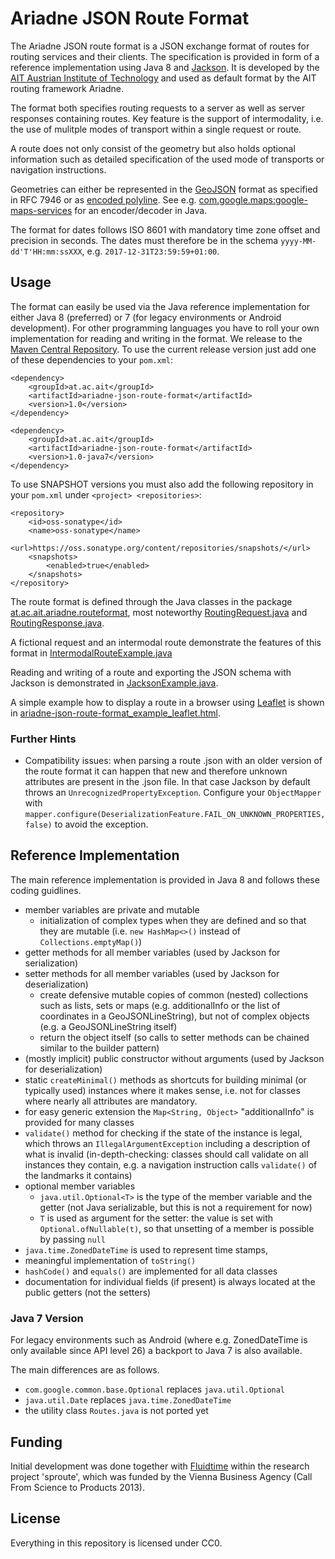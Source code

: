 # Ariadne JSON Route Format

The Ariadne JSON route format is a JSON exchange format of routes for routing services and their clients. The specification is provided in form of a reference implementation using Java 8 and [Jackson](https://github.com/FasterXML/jackson). It is developed by the [AIT Austrian Institute of Technology](https://www.ait.ac.at/en/about-the-ait/center/center-for-mobility-systems) and used as default format by the AIT routing framework Ariadne.

The format both specifies routing requests to a server as well as server responses containing routes. Key feature is the support of intermodality, i.e. the use of mulitple modes of transport within a single request or route.

A route does not only consist of the geometry but also holds optional information such as detailed specification of the used mode of transports or navigation instructions.

Geometries can either be represented in the [GeoJSON](http://geojson.org) format as specified in RFC 7946 or as [encoded polyline](https://developers.google.com/maps/documentation/utilities/polylinealgorithm). See e.g. [com.google.maps:google-maps-services](https://googlemaps.github.io/google-maps-services-java/v0.2.3/javadoc/index.html?com/google/maps/model/EncodedPolyline.html) for an encoder/decoder in Java. 

The format for dates follows ISO 8601 with mandatory time zone offset and precision in seconds. The dates must therefore be in the schema `yyyy-MM-dd'T'HH:mm:ssXXX`, e.g. `2017-12-31T23:59:59+01:00`.

## Usage

The format can easily be used via the Java reference implementation for either Java 8 (preferred) or 7 (for legacy environments or Android development).
For other programming languages you have to roll your own implementation for reading and writing in the format.
We release to the [Maven Central Repository](https://search.maven.org).
To use the current release version just add one of these dependencies to your `pom.xml`: 

	<dependency>
		<groupId>at.ac.ait</groupId>
		<artifactId>ariadne-json-route-format</artifactId>
		<version>1.0</version>
	</dependency>
	
	<dependency>
		<groupId>at.ac.ait</groupId>
		<artifactId>ariadne-json-route-format</artifactId>
		<version>1.0-java7</version>
	</dependency>

To use SNAPSHOT versions you must also add the following repository in your `pom.xml` under `<project> <repositories>`:

	<repository>
	    <id>oss-sonatype</id>
	    <name>oss-sonatype</name>
	    <url>https://oss.sonatype.org/content/repositories/snapshots/</url>
	    <snapshots>
	        <enabled>true</enabled>
	    </snapshots>
	</repository> 

The route format is defined through the Java classes in the package [at.ac.ait.ariadne.routeformat](src/main/java/at/ac/ait/ariadne/routeformat), most noteworthy [RoutingRequest.java](src/main/java/at/ac/ait/ariadne/routeformat/RoutingRequest.java) and [RoutingResponse.java](src/main/java/at/ac/ait/ariadne/routeformat/RoutingResponse.java).

A fictional request and an intermodal route demonstrate the features of this format in [IntermodalRouteExample.java](src/main/java/at/ac/ait/ariadne/routeformat/example/IntermodalRouteExample.java)

Reading and writing of a route and exporting the JSON schema with Jackson is demonstrated in [JacksonExample.java](src/main/java/at/ac/ait/ariadne/routeformat/example/JacksonExample.java).

A simple example how to display a route in a browser using [Leaflet](http://leafletjs.com) is shown in [ariadne-json-route-format_example_leaflet.html](src/main/resources/ariadne-json-route-format_example_leaflet.html).


### Further Hints

- Compatibility issues: when parsing a route .json with an older version of the route format it can happen that new and therefore unknown attributes are present in the .json file. In that case Jackson by default throws an `UnrecognizedPropertyException`. Configure your `ObjectMapper` with `mapper.configure(DeserializationFeature.FAIL_ON_UNKNOWN_PROPERTIES, false)` to avoid the exception.


## Reference Implementation

The main reference implementation is provided in Java 8 and follows these coding guidlines.

- member variables are private and mutable
    - initialization of complex types when they are defined and so that they are mutable (i.e. `new HashMap<>()` instead of `Collections.emptyMap()`)
- getter methods for all member variables (used by Jackson for serialization)
- setter methods for all member variables (used by Jackson for deserialization)
    - create defensive mutable copies of common (nested) collections such as lists, sets or maps (e.g. additionalInfo or the list of coordinates in a GeoJSONLineString), but not of complex objects (e.g. a GeoJSONLineString itself)
    - return the object itself (so calls to setter methods can be chained similar to the builder pattern)
- (mostly implicit) public constructor without arguments (used by Jackson for deserialization)
- static `createMinimal()` methods as shortcuts for building minimal (or typically used) instances where it makes sense, i.e. not for classes where nearly all attributes are mandatory.
- for easy generic extension the `Map<String, Object>` "additionalInfo" is provided for many classes
- `validate()` method for checking if the state of the instance is legal, which throws an `IllegalArgumentException` including a description of what is invalid (in-depth-checking: classes should call validate on all instances they contain, e.g. a navigation instruction calls `validate()` of the landmarks it contains)
- optional member variables
    - `java.util.Optional<T>` is the type of the member variable and the getter (not Java serializable, but this is not a requirement for now)
    - `T` is used as argument for the setter: the value is set with `Optional.ofNullable(t)`, so that unsetting of a member is possible by passing `null`
- `java.time.ZonedDateTime` is used to represent time stamps,
- meaningful implementation of `toString()`
- `hashCode()` and `equals()` are implemented for all data classes
- documentation for individual fields (if present) is always located at the public getters (not the setters)


### Java 7 Version

For legacy environments such as Android (where e.g. ZonedDateTime is only available since API level 26) a backport to Java 7 is also available.

The main differences are as follows.

- `com.google.common.base.Optional` replaces `java.util.Optional`
- `java.util.Date` replaces `java.time.ZonedDateTime`
- the utility class `Routes.java` is not ported yet


## Funding

Initial development was done together with [Fluidtime](http://www.fluidtime.com) within the research project 'sproute', which was funded by the Vienna Business Agency (Call From Science to Products 2013).


## License

Everything in this repository is licensed under CC0.